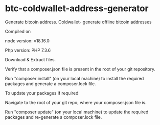 # btc-coldwallet-address-generator
Generate bitcoin address. Coldwallet- generate offline bitcoin addresses

Compiled on 

node version: v18.16.0 

Php version: PHP 7.3.6


Download & Extract files.

Verify that a composer.json file is present in the root of your git repository.

Run "composer install" (on your local machine) to install the required packages and generate a composer.lock file.


To update your packages if required

Navigate to the root of your git repo, where your composer.json file is.

Run "composer update" (on your local machine) to update the required packages and re-generate a composer.lock file.
